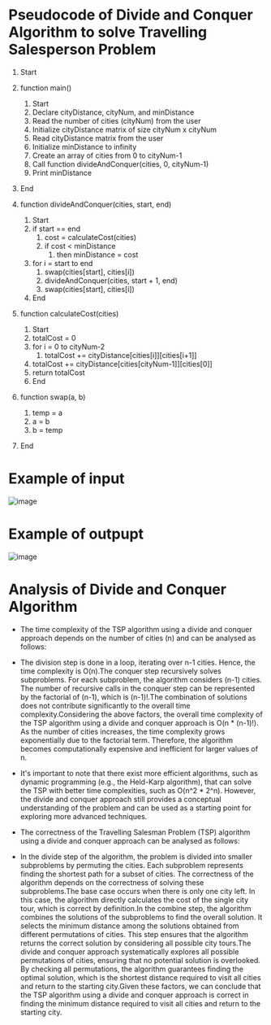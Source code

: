 # Pseudocode of Divide and Conquer Algorithm to solve Travelling Salesperson Problem

1. Start
2. function main()
   1. Start
   2. Declare cityDistance, cityNum, and minDistance
   3. Read the number of cities (cityNum) from the user
   4. Initialize cityDistance matrix of size cityNum x cityNum
   5. Read cityDistance matrix from the user
   6. Initialize minDistance to infinity
   7. Create an array of cities from 0 to cityNum-1
   8. Call function divideAndConquer(cities, 0, cityNum-1)
   9. Print minDistance
  10. End

3. function divideAndConquer(cities, start, end)
   1. Start
   2. if start == end 
         1. cost = calculateCost(cities)
         2. if cost < minDistance 
            1. then minDistance = cost
   3. for i = start to end 
         1. swap(cities[start], cities[i])
         2. divideAndConquer(cities, start + 1, end)
         3. swap(cities[start], cities[i])
   4. End

4. function calculateCost(cities)
   1. Start
   2. totalCost = 0
   3. for i = 0 to cityNum-2 
         1. totalCost += cityDistance[cities[i]][cities[i+1]]
   4. totalCost += cityDistance[cities[cityNum-1]][cities[0]]  
   5. return totalCost
   6. End

5. function swap(a, b)
   1. temp = a
   2. a = b
   3. b = temp

6. End

# Example of input
![image](https://github.com/benthen/divide-and-conquer/assets/111986781/874af583-45cd-4615-bb8f-fa22839eb383)

# Example of outpupt
![image](https://github.com/benthen/divide-and-conquer/assets/111986781/1923ce20-c4d4-4270-9157-6d71f0c5eb5c)

# Analysis of Divide and Conquer Algorithm

* The time complexity of the TSP algorithm using a divide and conquer approach depends on the number of cities (n) and can be analysed as follows:

* The division step is done in a loop, iterating over n-1 cities. Hence, the time complexity is O(n).The conquer step recursively solves subproblems. For each subproblem, the algorithm considers (n-1) cities. The number of recursive calls in the conquer step can be represented by the factorial of (n-1), which is (n-1)!.The combination of solutions does not contribute significantly to the overall time complexity.Considering the above factors, the overall time complexity of the TSP algorithm using a divide and conquer approach is O(n * (n-1)!). As the number of cities increases, the time complexity grows exponentially due to the factorial term. Therefore, the algorithm becomes computationally expensive and inefficient for larger values of n.

* It's important to note that there exist more efficient algorithms, such as dynamic programming (e.g., the Held-Karp algorithm), that can solve the TSP with better time complexities, such as O(n^2 * 2^n). However, the divide and conquer approach still provides a conceptual understanding of the problem and can be used as a starting point for exploring more advanced techniques.

* The correctness of the Travelling Salesman Problem (TSP) algorithm using a divide and conquer approach can be analysed as follows:

* In the divide step of the algorithm, the problem is divided into smaller subproblems by permuting the cities. Each subproblem represents finding the shortest path for a subset of cities. The correctness of the algorithm depends on the correctness of solving these subproblems.The base case occurs when there is only one city left. In this case, the algorithm directly calculates the cost of the single city tour, which is correct by definition.In the combine step, the algorithm combines the solutions of the subproblems to find the overall solution. It selects the minimum distance among the solutions obtained from different permutations of cities. This step ensures that the algorithm returns the correct solution by considering all possible city tours.The divide and conquer approach systematically explores all possible permutations of cities, ensuring that no potential solution is overlooked. By checking all permutations, the algorithm guarantees finding the optimal solution, which is the shortest distance required to visit all cities and return to the starting city.Given these factors, we can conclude that the TSP algorithm using a divide and conquer approach is correct in finding the minimum distance required to visit all cities and return to the starting city.

